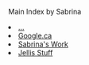 Main Index by Sabrina <br>
<li><a href="..">...</a>
<li><a href="http://www.google.ca">Google.ca</a>
<li><a href="http://github.com/hpssjellis/high-school-javascript-game-dev-assaighnment-images">Sabrina's Work</a>
<li><a href="github.com/hpssjellis/visst2023">Jellis Stuff</a>
